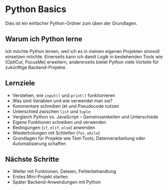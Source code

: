 # Python Basics

Dies ist ein einfacher Python-Ordner zum üben der Grundlagen.

## Warum ich Python lerne

Ich möchte Python lernen, weil ich es in meinen eigenen Projekten sinnvoll einsetzen möchte. Einerseits kann ich damit Logik in bestehenden Tools wie [OptiCut, FocusMe] erweitern, andererseits bietet Python viele Vorteile für zukünftige Backend-Projekte.

## Lernziele

- Verstehen, wie `input()` und `print()` funktionieren
- Was sind Variablen und wie verwendet man sie?
- Kommentare schreiben (`#`) und Pseudocode nutzen
- Unterschied zwischen `list` und `tuple`
- Vergleich Python vs. JavaScript – Gemeinsamkeiten und Unterschiede
- Eigene Funktionen schreiben und verwenden
- Bedingungen (`if`, `elif`, `else`) anwenden
- Wiederholungen mit Schleifen (`for`, `while`)
- Grundlagen für Projekte wie Text-Tools, Datenverarbeitung oder Automatisierung schaffen

## Nächste Schritte

- Weiter mit Funktionen, Dateien, Fehlerbehandlung
- Erstes Mini-Projekt starten
- Später Backend-Anwendungen mit Python
